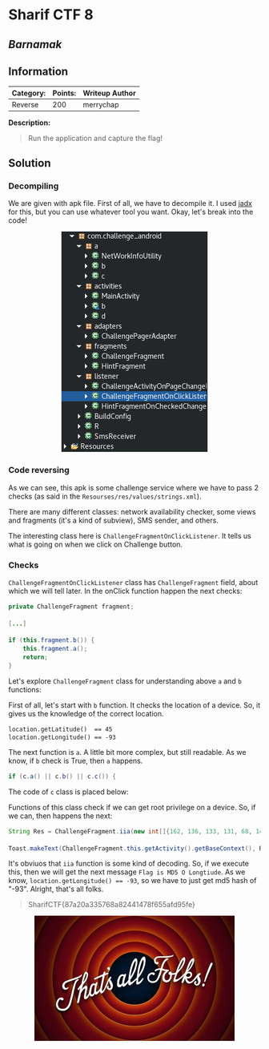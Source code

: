 # __Sharif CTF 8__ 
## _Barnamak_

## Information
**Category:** | **Points:** | **Writeup Author**
--- | --- | ---
Reverse | 200 | merrychap

**Description:** 

> Run the application and capture the flag!

## Solution
### Decompiling
We are given with apk file. First of all, we have to decompile it. I used [jadx](https://github.com/skylot/jadx) for this, but you can use whatever tool you want. Okay, let's break into the code!

<p align="center">
  <img src="screens/classes.png">
</p>

### Code reversing
As we can see, this apk is some challenge service where we have to pass 2 checks (as said in the ```Resourses/res/values/strings.xml```).

There are many different classes: network availability checker, some views and fragments (it's a kind of subview), SMS sender, and others.

The interesting class here is ```ChallengeFragmentOnClickListener```. It tells us what is going on when we click on Challenge button.

<script src="https://gist.github.com/merrychap/30b7b3d724bb99daedaf526b7d81e4c7.js"></script>

### Checks
```ChallengeFragmentOnClickListener``` class has ```ChallengeFragment``` field, about which we will tell later. In the onClick function happen the next checks:

```java
private ChallengeFragment fragment;

[...]

if (this.fragment.b()) {
    this.fragment.a();
    return;
}
```

Let's explore ```ChallengeFragment``` class for understanding above ```a``` and ```b``` functions:

<script src="https://gist.github.com/merrychap/a5143e10e5fee69e193bb875e5fcba6b.js"></script>

First of all, let's start with ```b``` function. It checks the location of a device. So, it gives us the knowledge of the correct location. 
```
location.getLatitude()  == 45
location.getLongitude() == -93
```

The next function is ```a```. A little bit more complex, but still readable. As we know, if ```b``` check is True, then ```a``` happens.

```java
if (c.a() || c.b() || c.c()) {
```

The code of ```c``` class is placed below:

<script src="https://gist.github.com/merrychap/7d294863a03dc9fabc8ba3908dbd129d.js"></script>

Functions of this class check if we can get root privilege on a device. So, if we can, then happens the next:

```java
String Res = ChallengeFragment.iia(new int[]{162, 136, 133, 131, 68, 141, 119, 68, 169, 160, 49, 68, 171, TransportMediator.KEYCODE_MEDIA_RECORD, 68, 168, 139, 138, 131, 112, 141, 113, 128, 129}, String.valueOf((int) Math.round(ChallengeFragment.this.location.getLatitude())));

Toast.makeText(ChallengeFragment.this.getActivity().getBaseContext(), Res, 0).show();
```

It's obviuos that ```iia``` function is some kind of decoding. So, if we execute this, then we will get the next message ```Flag is MD5 O Longtiude```. As we know, ```location.getLongitude() == -93```, so we have to just get md5 hash of "-93". Alright, that's all folks.


> SharifCTF{87a20a335768a82441478f655afd95fe}

<p align="center">
  <img src="screens/thats_all_folks.jpg">
</p>